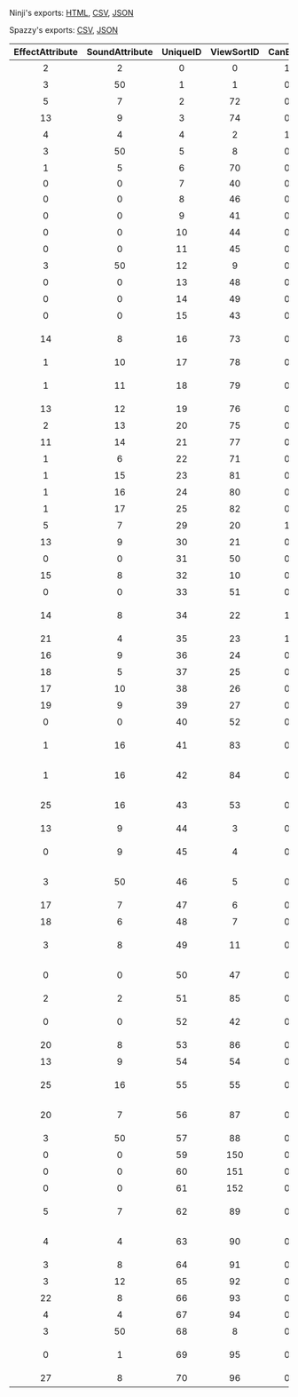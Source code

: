 Ninji's exports: [HTML](https://wuffs.org/acnh/bcsv_140/html/ColGroundAttributeParam.html), [CSV](https://wuffs.org/acnh/bcsv_140/csv/ColGroundAttributeParam.csv), [JSON](https://wuffs.org/acnh/bcsv_140/json/ColGroundAttributeParam.json)

Spazzy's exports: [CSV](https://github.com/McSpazzy/acnh-csv/blob/master/ColGroundAttributeParam.csv), [JSON](https://github.com/McSpazzy/acnh-json/blob/master/ColGroundAttributeParam.json)

| EffectAttribute | SoundAttribute | UniqueID | ViewSortID | CanBury | DebugName | FtrPlace | _2e1e45c3 | _bd859433 | _0254bd05 | NpcNoEntry | PlayerNoEntry | Sand | WaterCheck |
|:--:|:--:|:--:|:--:|:--:|:--:|:--:|:--:|:--:|:--:|:--:|:--:|:--:|:--:|
| 2 | 2 | 0 | 0 | 1 | '草' | 1 | '#CBAA6A' | '#E7DDD0' | 0 | 0 | 0 | 0 | 0 | 
| 3 | 50 | 1 | 1 | 0 | '川' | 0 | '#FFFFFF' | '#FFFFFF' | 0 | 1 | 1 | 0 | 1 | 
| 5 | 7 | 2 | 72 | 0 | '土(固い)' | 1 | '#FFFFFF' | '#FFFFFF' | 0 | 0 | 0 | 0 | 0 | 
| 13 | 9 | 3 | 74 | 0 | '石' | 1 | '#FFFFFF' | '#FFFFFF' | 1 | 0 | 0 | 0 | 0 | 
| 4 | 4 | 4 | 2 | 1 | '砂浜' | 1 | '#EDCF9F' | '#EBDAA0' | 0 | 0 | 0 | 1 | 0 | 
| 3 | 50 | 5 | 8 | 0 | '海' | 0 | '#FFFFFF' | '#FFFFFF' | 0 | 0 | 0 | 0 | 1 | 
| 1 | 5 | 6 | 70 | 0 | '木(分厚い)' | 1 | '#FFFFFF' | '#FFFFFF' | 0 | 0 | 0 | 0 | 0 | 
| 0 | 0 | 7 | 40 | 0 | 'Null' | 1 | '#FFFFFF' | '#FFFFFF' | 0 | 1 | 1 | 0 | 0 | 
| 0 | 0 | 8 | 46 | 0 | '建物' | 0 | '#FFFFFF' | '#FFFFFF' | 1 | 1 | 1 | 0 | 0 | 
| 0 | 0 | 9 | 41 | 0 | '編集不可' | 1 | '#FFFFFF' | '#FFFFFF' | 0 | 0 | 0 | 0 | 0 | 
| 0 | 0 | 10 | 44 | 0 | 'ドア０' | 0 | '#FFFFFF' | '#FFFFFF' | 0 | 0 | 0 | 0 | 0 | 
| 0 | 0 | 11 | 45 | 0 | 'カメラ' | 0 | '#FFFFFF' | '#FFFFFF' | 0 | 0 | 0 | 0 | 0 | 
| 3 | 50 | 12 | 9 | 0 | '汽水地' | 0 | '#FFFFFF' | '#FFFFFF' | 0 | 1 | 1 | 0 | 1 | 
| 0 | 0 | 13 | 48 | 0 | '替床' | 1 | '#FFFFFF' | '#FFFFFF' | 0 | 0 | 0 | 0 | 0 | 
| 0 | 0 | 14 | 49 | 0 | '踊り場' | 1 | '#FFFFFF' | '#FFFFFF' | 0 | 0 | 0 | 0 | 0 | 
| 0 | 0 | 15 | 43 | 0 | '造成不可' | 1 | '#FFFFFF' | '#FFFFFF' | 0 | 0 | 0 | 0 | 0 | 
| 14 | 8 | 16 | 73 | 0 | '土(柔らかい)' | 1 | '#FFFFFF' | '#FFFFFF' | 0 | 0 | 0 | 0 | 0 | 
| 1 | 10 | 17 | 78 | 0 | '大理石' | 1 | '#FFFFFF' | '#FFFFFF' | 0 | 0 | 0 | 0 | 0 | 
| 1 | 11 | 18 | 79 | 0 | 'コーティング床' | 1 | '#FFFFFF' | '#FFFFFF' | 0 | 0 | 0 | 0 | 0 | 
| 13 | 12 | 19 | 76 | 0 | '砂利' | 1 | '#FFFFFF' | '#FFFFFF' | 0 | 0 | 0 | 0 | 0 | 
| 2 | 13 | 20 | 75 | 0 | '落ち葉' | 1 | '#FFFFFF' | '#FFFFFF' | 0 | 0 | 0 | 0 | 0 | 
| 11 | 14 | 21 | 77 | 0 | '雪' | 1 | '#FFFFFF' | '#FFFFFF' | 0 | 0 | 0 | 0 | 0 | 
| 1 | 6 | 22 | 71 | 0 | '木(薄い)' | 1 | '#FFFFFF' | '#FFFFFF' | 0 | 0 | 0 | 0 | 0 | 
| 1 | 15 | 23 | 81 | 0 | 'じゅうたん' | 1 | '#FFFFFF' | '#FFFFFF' | 0 | 0 | 0 | 0 | 0 | 
| 1 | 16 | 24 | 80 | 0 | 'たたみ' | 1 | '#FFFFFF' | '#FFFFFF' | 0 | 0 | 0 | 0 | 0 | 
| 1 | 17 | 25 | 82 | 0 | '鉄' | 1 | '#FFFFFF' | '#FFFFFF' | 0 | 0 | 0 | 0 | 0 | 
| 5 | 7 | 29 | 20 | 1 | '道:つち' | 1 | '#A37E3C' | '#FFFFFF' | 0 | 0 | 0 | 0 | 0 | 
| 13 | 9 | 30 | 21 | 0 | '道:石畳' | 1 | '#FFFFFF' | '#FFFFFF' | 1 | 0 | 0 | 0 | 0 | 
| 0 | 0 | 31 | 50 | 0 | '欄干' | 0 | '#FFFFFF' | '#FFFFFF' | 0 | 1 | 1 | 0 | 0 | 
| 15 | 8 | 32 | 10 | 0 | '波打ち際' | 1 | '#FFFFFF' | '#FFFFFF' | 0 | 0 | 0 | 0 | 0 | 
| 0 | 0 | 33 | 51 | 0 | 'ラグ専用' | 1 | '#FFFFFF' | '#FFFFFF' | 0 | 0 | 0 | 0 | 0 | 
| 14 | 8 | 34 | 22 | 1 | '道:濃い色のつち' | 1 | '#AB5A31' | '#EBD8B4' | 0 | 0 | 0 | 0 | 0 | 
| 21 | 4 | 35 | 23 | 1 | '道：砂' | 1 | '#F3E5A2' | '#FDF4EA' | 0 | 0 | 0 | 0 | 0 | 
| 16 | 9 | 36 | 24 | 0 | '道:レンガ' | 1 | '#FFFFFF' | '#FFFFFF' | 1 | 0 | 0 | 0 | 0 | 
| 18 | 5 | 37 | 25 | 0 | '道:木' | 1 | '#FFFFFF' | '#FFFFFF' | 1 | 0 | 0 | 0 | 0 | 
| 17 | 10 | 38 | 26 | 0 | '道:タイル' | 1 | '#FFFFFF' | '#FFFFFF' | 1 | 0 | 0 | 0 | 0 | 
| 19 | 9 | 39 | 27 | 0 | '道:扇状石畳' | 1 | '#FFFFFF' | '#FFFFFF' | 1 | 0 | 0 | 0 | 0 | 
| 0 | 0 | 40 | 52 | 0 | '進入不可' | 1 | '#FFFFFF' | '#FFFFFF' | 0 | 1 | 1 | 0 | 0 | 
| 1 | 16 | 41 | 83 | 0 | 'スポンジマット' | 1 | '#FFFFFF' | '#FFFFFF' | 0 | 0 | 0 | 0 | 0 | 
| 1 | 16 | 42 | 84 | 0 | 'ビニールシート' | 1 | '#FFFFFF' | '#FFFFFF' | 0 | 0 | 0 | 0 | 0 | 
| 25 | 16 | 43 | 53 | 0 | 'マイデザイン床' | 1 | '#FFFFFF' | '#FFFFFF' | 0 | 0 | 0 | 0 | 0 | 
| 13 | 9 | 44 | 3 | 0 | '岩場' | 1 | '#FFFFFF' | '#FFFFFF' | 1 | 0 | 0 | 0 | 0 | 
| 0 | 9 | 45 | 4 | 0 | '岩場進入不可' | 0 | '#FFFFFF' | '#FFFFFF' | 1 | 1 | 1 | 0 | 0 | 
| 3 | 50 | 46 | 5 | 0 | '岩場水たまり' | 0 | '#FFFFFF' | '#FFFFFF' | 0 | 1 | 1 | 0 | 0 | 
| 17 | 7 | 47 | 6 | 0 | '砂岩' | 1 | '#FFFFFF' | '#FFFFFF' | 0 | 0 | 0 | 0 | 0 | 
| 18 | 6 | 48 | 7 | 0 | '桟橋' | 1 | '#FFFFFF' | '#FFFFFF' | 0 | 0 | 0 | 0 | 0 | 
| 3 | 8 | 49 | 11 | 0 | '波打ち際進入不可 ' | 0 | '#FFFFFF' | '#FFFFFF' | 0 | 1 | 1 | 0 | 0 | 
| 0 | 0 | 50 | 47 | 0 | '草が生えない建物' | 0 | '#FFFFFF' | '#FFFFFF' | 1 | 1 | 1 | 0 | 0 | 
| 2 | 2 | 51 | 85 | 0 | '屋内:草' | 1 | '#FFFFFF' | '#FFFFFF' | 0 | 0 | 0 | 0 | 0 | 
| 0 | 0 | 52 | 42 | 0 | '草が生えない編集不可' | 1 | '#FFFFFF' | '#FFFFFF' | 0 | 0 | 0 | 0 | 0 | 
| 20 | 8 | 53 | 86 | 0 | '泥沼' | 1 | '#FFFFFF' | '#FFFFFF' | 0 | 0 | 0 | 0 | 0 | 
| 13 | 9 | 54 | 54 | 0 | '石生成草' | 1 | '#FFFFFF' | '#FFFFFF' | 0 | 0 | 0 | 0 | 0 | 
| 25 | 16 | 55 | 55 | 0 | 'マイデザイン屋外' | 1 | '#FFFFFF' | '#FFFFFF' | 0 | 0 | 0 | 0 | 0 | 
| 20 | 7 | 56 | 87 | 0 | '水たまり(土)' | 1 | '#FFFFFF' | '#FFFFFF' | 0 | 0 | 0 | 0 | 0 | 
| 3 | 50 | 57 | 88 | 0 | '博物館水面' | 0 | '#FFFFFF' | '#FFFFFF' | 0 | 1 | 1 | 0 | 1 | 
| 0 | 0 | 59 | 150 | 0 | '右回転禁止' | 0 | '#FFFFFF' | '#FFFFFF' | 0 | 0 | 0 | 0 | 0 | 
| 0 | 0 | 60 | 151 | 0 | '左回転禁止' | 0 | '#FFFFFF' | '#FFFFFF' | 0 | 0 | 0 | 0 | 0 | 
| 0 | 0 | 61 | 152 | 0 | '回転禁止' | 0 | '#FFFFFF' | '#FFFFFF' | 0 | 0 | 0 | 0 | 0 | 
| 5 | 7 | 62 | 89 | 0 | '土(固い)進入禁止' | 0 | '#FFFFFF' | '#FFFFFF' | 0 | 1 | 1 | 0 | 0 | 
| 4 | 4 | 63 | 90 | 0 | '砂浜進入禁止' | 0 | '#FFFFFF' | '#FFFFFF' | 0 | 1 | 1 | 1 | 0 | 
| 3 | 8 | 64 | 91 | 0 | '水(砂)' | 1 | '#FFFFFF' | '#FFFFFF' | 0 | 0 | 0 | 0 | 0 | 
| 3 | 12 | 65 | 92 | 0 | '水(砂利)' | 1 | '#FFFFFF' | '#FFFFFF' | 0 | 0 | 0 | 0 | 0 | 
| 22 | 8 | 66 | 93 | 0 | '溶岩' | 1 | '#FFFFFF' | '#FFFFFF' | 0 | 0 | 0 | 0 | 0 | 
| 4 | 4 | 67 | 94 | 0 | '屋内:砂' | 1 | '#FFFFFF' | '#FFFFFF' | 0 | 0 | 0 | 0 | 0 | 
| 3 | 50 | 68 | 8 | 0 | '海進入禁止' | 1 | '#FFFFFF' | '#FFFFFF' | 0 | 1 | 1 | 0 | 1 | 
| 0 | 1 | 69 | 95 | 0 | 'ゆめみ室内専用' | 0 | '#FFFFFF' | '#FFFFFF' | 0 | 0 | 0 | 0 | 0 | 
| 27 | 8 | 70 | 96 | 0 | '盛り土' | 1 | '#FFFFFF' | '#FFFFFF' | 0 | 0 | 0 | 0 | 0 | 
